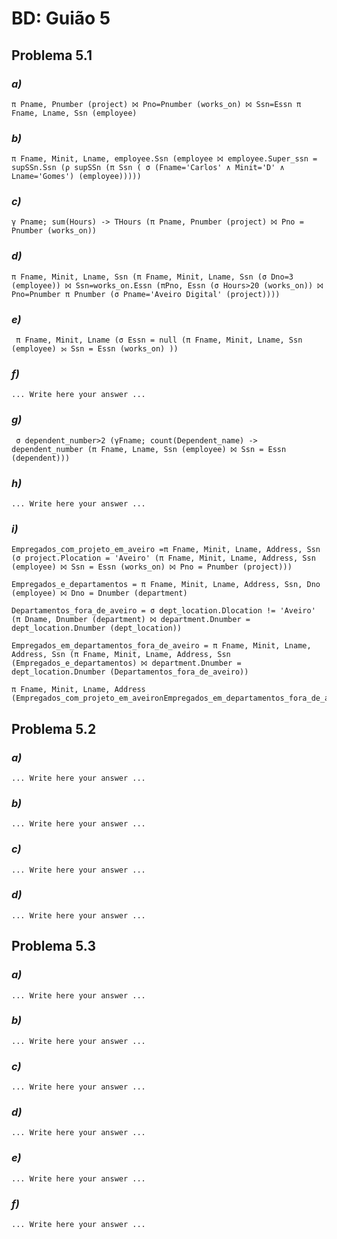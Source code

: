 # BD: Guião 5


## ​Problema 5.1
 
### *a)*

```
π Pname, Pnumber (project) ⨝ Pno=Pnumber (works_on) ⨝ Ssn=Essn π Fname, Lname, Ssn (employee) 
```


### *b)* 

```
π Fname, Minit, Lname, employee.Ssn (employee ⨝ employee.Super_ssn = supSSn.Ssn (ρ supSSn (π Ssn ( σ (Fname='Carlos' ∧ Minit='D' ∧ Lname='Gomes') (employee)))))
```


### *c)* 

```
γ Pname; sum(Hours) -> THours (π Pname, Pnumber (project) ⨝ Pno = Pnumber (works_on))
```


### *d)* 

```
π Fname, Minit, Lname, Ssn (π Fname, Minit, Lname, Ssn (σ Dno=3 (employee)) ⨝ Ssn=works_on.Essn (πPno, Essn (σ Hours>20 (works_on)) ⨝ Pno=Pnumber π Pnumber (σ Pname='Aveiro Digital' (project))))
```


### *e)* 

```
 π Fname, Minit, Lname (σ Essn = null (π Fname, Minit, Lname, Ssn (employee) ⟕ Ssn = Essn (works_on) ))
```


### *f)* 

```
... Write here your answer ...
```


### *g)* 

```
 σ dependent_number>2 (γFname; count(Dependent_name) -> dependent_number (π Fname, Lname, Ssn (employee) ⨝ Ssn = Essn (dependent)))
```


### *h)* 

```
... Write here your answer ...
```


### *i)* 

```
Empregados_com_projeto_em_aveiro =π Fname, Minit, Lname, Address, Ssn (σ project.Plocation = 'Aveiro' (π Fname, Minit, Lname, Address, Ssn (employee) ⨝ Ssn = Essn (works_on) ⨝ Pno = Pnumber (project)))
 
Empregados_e_departamentos = π Fname, Minit, Lname, Address, Ssn, Dno (employee) ⨝ Dno = Dnumber (department)

Departamentos_fora_de_aveiro = σ dept_location.Dlocation != 'Aveiro' (π Dname, Dnumber (department) ⨝ department.Dnumber = dept_location.Dnumber (dept_location))

Empregados_em_departamentos_fora_de_aveiro = π Fname, Minit, Lname, Address, Ssn (π Fname, Minit, Lname, Address, Ssn (Empregados_e_departamentos) ⨝ department.Dnumber = dept_location.Dnumber (Departamentos_fora_de_aveiro))

π Fname, Minit, Lname, Address (Empregados_com_projeto_em_aveiro∩Empregados_em_departamentos_fora_de_aveiro)
```


## ​Problema 5.2

### *a)*

```
... Write here your answer ...
```

### *b)* 

```
... Write here your answer ...
```


### *c)* 

```
... Write here your answer ...
```


### *d)* 

```
... Write here your answer ...
```


## ​Problema 5.3

### *a)*

```
... Write here your answer ...
```

### *b)* 

```
... Write here your answer ...
```


### *c)* 

```
... Write here your answer ...
```


### *d)* 

```
... Write here your answer ...
```

### *e)* 

```
... Write here your answer ...
```

### *f)* 

```
... Write here your answer ...
```

